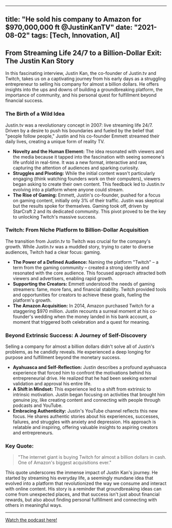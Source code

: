 
---
title: "He sold his company to Amazon for $970,000,000 ft @JustinKanTV​"
date: "2021-08-02"
tags: [Tech, Innovation, AI]
---

## From Streaming Life 24/7 to a Billion-Dollar Exit: The Justin Kan Story

In this fascinating interview, Justin Kan, the co-founder of Justin.tv and Twitch, takes us on a captivating journey from his early days as a struggling entrepreneur to selling his company for almost a billion dollars.  He offers insights into the ups and downs of building a groundbreaking platform, the importance of community, and his personal quest for fulfillment beyond financial success.

### The Birth of a Wild Idea

Justin.tv was a revolutionary concept in 2007: live streaming life 24/7.  Driven by a desire to push his boundaries and fueled by the belief that "people follow people," Justin and his co-founder Emmett streamed their daily lives, creating a unique form of reality TV.

* **Novelty and the Human Element:**  The idea resonated with viewers and the media because it tapped into the fascination with seeing someone's life unfold in real-time. It was a new format, interactive and raw, capturing the attention of audiences and sparking curiosity.
* **Struggles and Pivoting:** While the initial content wasn't particularly engaging (think watching founders work on their computers), viewers began asking to create their own content. This feedback led to Justin.tv evolving into a platform where anyone could stream.
* **The Rise of Gaming:** Emmett, Justin's co-founder, pushed for a focus on gaming content, initially only 3% of their traffic. Justin was skeptical but the results spoke for themselves. Gaming took off, driven by StarCraft 2 and its dedicated community. This pivot proved to be the key to unlocking Twitch's massive success.

### Twitch: From Niche Platform to Billion-Dollar Acquisition

The transition from Justin.tv to Twitch was crucial for the company's growth. While Justin.tv was a muddled story, trying to cater to diverse audiences, Twitch had a clear focus: gaming. 

* **The Power of a Defined Audience:**  Naming the platform "Twitch" – a term from the gaming community – created a strong identity and resonated with the core audience.  This focused approach attracted both viewers and advertisers, enabling rapid growth.
* **Supporting the Creators:**  Emmett understood the needs of gaming streamers: fame, more fans, and financial stability.  Twitch provided tools and opportunities for creators to achieve these goals, fueling the platform's growth. 
* **The Amazon Acquisition:**  In 2014, Amazon purchased Twitch for a staggering $970 million.  Justin recounts a surreal moment at his co-founder's wedding when the money landed in his bank account, a moment that triggered both celebration and a quest for meaning.

### Beyond Extrinsic Success: A Journey of Self-Discovery

Selling a company for almost a billion dollars didn't solve all of Justin's problems, as he candidly reveals.  He experienced a deep longing for purpose and fulfillment beyond the monetary success. 

* **Ayahuasca and Self-Reflection:**  Justin describes a profound ayahuasca experience that forced him to confront the motivations behind his entrepreneurial drive.  He realized that he had been seeking external validation and approval his entire life.
* **A Shift in Mindset:**  This experience led to a shift from extrinsic to intrinsic motivation.  Justin began focusing on activities that brought him genuine joy, like creating content and connecting with people through podcasts and YouTube. 
* **Embracing Authenticity:**  Justin's YouTube channel reflects this new focus.  He shares authentic stories about his experiences, successes, failures, and struggles with anxiety and depression.  His approach is relatable and inspiring, offering valuable insights to aspiring creators and entrepreneurs.

### Key Quote:

> "The internet giant is buying Twitch for almost a billion dollars in cash. One of Amazon's biggest acquisitions ever."

This quote underscores the immense impact of Justin Kan's journey.  He started by streaming his everyday life, a seemingly mundane idea that evolved into a platform that revolutionized the way we consume and interact with online content.  His story is a reminder that groundbreaking ideas can come from unexpected places, and that success isn't just about financial rewards, but also about finding personal fulfillment and connecting with others in meaningful ways.

---
        




<a href="https://youtube.com/watch?v=wUOdBXYIMM8" target="_blank">Watch the podcast here!</a>
